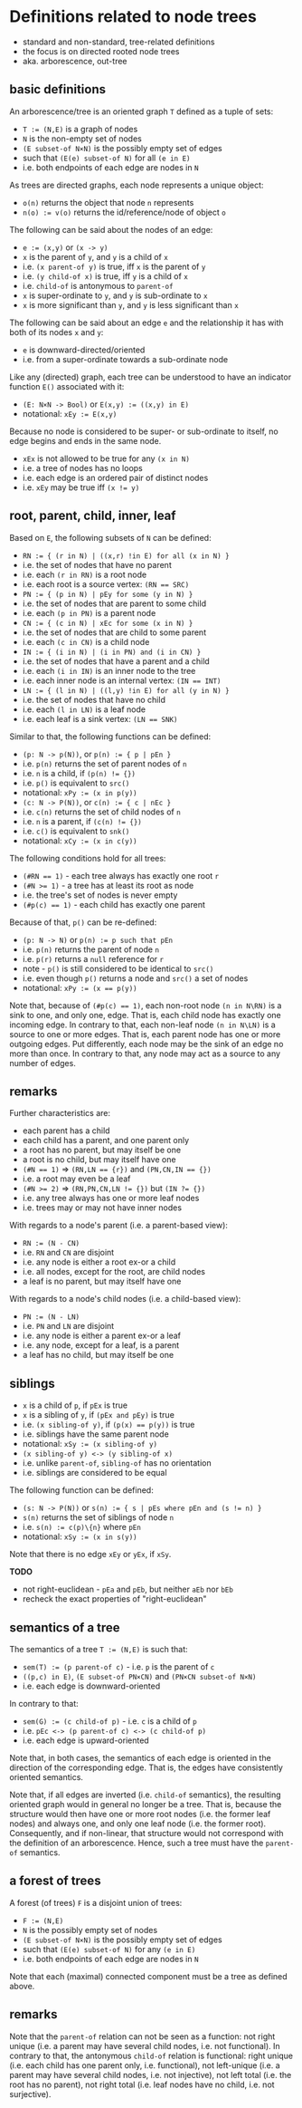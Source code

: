 
<!-- ======================================================================= -->
# Definitions related to node trees

* standard and non-standard, tree-related definitions
* the focus is on directed rooted node trees
* aka. arborescence, out-tree

<!-- ======================================================================= -->
## basic definitions

An arborescence/tree is an oriented graph `T` defined as a tuple of sets:

* `T := (N,E)` is a graph of nodes
* `N` is the non-empty set of nodes
* `(E subset-of N×N)` is the possibly empty set of edges
* such that `(E(e) subset-of N)` for all `(e in E)`
* i.e. both endpoints of each edge are nodes in `N`

As trees are directed graphs, each node represents a unique object:

* `o(n)` returns the object that node `n` represents
* `n(o) := v(o)` returns the id/reference/node of object `o`

The following can be said about the nodes of an edge:

* `e := (x,y)` or `(x -> y)`
* `x` is the parent of `y`, and `y` is a child of `x`
* i.e. `(x parent-of y)` is true, iff `x` is the parent of `y`
* i.e. `(y child-of x)` is true, iff `y` is a child of `x`
* i.e. `child-of` is antonymous to `parent-of`
* `x` is super-ordinate to `y`, and `y` is sub-ordinate to `x`
* `x` is more significant than `y`, and `y` is less significant than `x`

The following can be said about an edge `e` and the relationship it has
with both of its nodes `x` and `y`:

* `e` is downward-directed/oriented
* i.e. from a super-ordinate towards a sub-ordinate node

Like any (directed) graph, each tree can be understood to have an indicator
function `E()` associated with it:

* `(E: N×N -> Bool)` or `E(x,y) := ((x,y) in E)`
* notational: `xEy := E(x,y)`

Because no node is considered to be super- or sub-ordinate to itself,
no edge begins and ends in the same node.

* `xEx` is not allowed to be true for any `(x in N)`
* i.e. a tree of nodes has no loops
* i.e. each edge is an ordered pair of distinct nodes
* i.e. `xEy` may be true iff `(x != y)`

<!-- ======================================================================= -->
## root, parent, child, inner, leaf

Based on `E`, the following subsets of `N` can be defined:

* `RN := { (r in N) | ((x,r) !in E) for all (x in N) }`
* i.e. the set of nodes that have no parent
* i.e. each `(r in RN)` is a root node
* i.e. each root is a source vertex: `(RN == SRC)`
* `PN := { (p in N) | pEy for some (y in N) }`
* i.e. the set of nodes that are parent to some child
* i.e. each `(p in PN)` is a parent node
* `CN := { (c in N) | xEc for some (x in N) }`
* i.e. the set of nodes that are child to some parent
* i.e. each `(c in CN)` is a child node
* `IN := { (i in N) | (i in PN) and (i in CN) }`
* i.e. the set of nodes that have a parent and a child
* i.e. each `(i in IN)` is an inner node to the tree
* i.e. each inner node is an internal vertex: `(IN == INT)`
* `LN := { (l in N) | ((l,y) !in E) for all (y in N) }`
* i.e. the set of nodes that have no child
* i.e. each `(l in LN)` is a leaf node
* i.e. each leaf is a sink vertex: `(LN == SNK)`

Similar to that, the following functions can be defined:

* `(p: N -> p(N))`, or `p(n) := { p | pEn }`
* i.e. `p(n)` returns the set of parent nodes of `n`
* i.e. `n` is a child, if `(p(n) != {})`
* i.e. `p()` is equivalent to `src()`
* notational: `xPy := (x in p(y))`
* `(c: N -> P(N))`, or `c(n) := { c | nEc }`
* i.e. `c(n)` returns the set of child nodes of `n`
* i.e. `n` is a parent, if `(c(n) != {})`
* i.e. `c()` is equivalent to `snk()`
* notational: `xCy := (x in c(y))`

The following conditions hold for all trees:

* `(#RN == 1)` - each tree always has exactly one root `r`
* `(#N >= 1)` - a tree has at least its root as node
* i.e. the tree's set of nodes is never empty
* `(#p(c) == 1)` - each child has exactly one parent

Because of that, `p()` can be re-defined:

* `(p: N -> N)` or `p(n) := p such that pEn`
* i.e. `p(n)` returns the parent of node `n`
* i.e. `p(r)` returns a `null` reference for `r`
* note - `p()` is still considered to be identical to `src()`
* i.e. even though `p()` returns a node and `src()` a set of nodes
* notational: `xPy := (x == p(y))`

Note that, because of `(#p(c) == 1)`, each non-root node `(n in N\RN)` is
a sink to one, and only one, edge. That is, each child node has exactly
one incoming edge. In contrary to that, each non-leaf node `(n in N\LN)`
is a source to one or more edges. That is, each parent node has one or
more outgoing edges. Put differently, each node may be the sink of an edge
no more than once. In contrary to that, any node may act as a source to any
number of edges.

<!-- ======================================================================= -->
## remarks

Further characteristics are:

* each parent has a child
* each child has a parent, and one parent only
* a root has no parent, but may itself be one
* a root is no child, but may itself have one
* `(#N == 1)` => `(RN,LN == {r})` and `(PN,CN,IN == {})`
* i.e. a root may even be a leaf
* `(#N >= 2)` => `(RN,PN,CN,LN != {})` but `(IN ?= {})`
* i.e. any tree always has one or more leaf nodes
* i.e. trees may or may not have inner nodes

With regards to a node's parent (i.e. a parent-based view):

* `RN := (N - CN)`
* i.e. `RN` and `CN` are disjoint
* i.e. any node is either a root ex-or a child
* i.e. all nodes, except for the root, are child nodes
* a leaf is no parent, but may itself have one

With regards to a node's child nodes (i.e. a child-based view):

* `PN := (N - LN)`
* i.e. `PN` and `LN` are disjoint
* i.e. any node is either a parent ex-or a leaf
* i.e. any node, except for a leaf, is a parent
* a leaf has no child, but may itself be one

<!-- ======================================================================= -->
## siblings

* `x` is a child of `p`, if `pEx` is true
* `x` is a sibling of `y`, if `(pEx and pEy)` is true
* i.e. `(x sibling-of y)`, if `(p(x) == p(y))` is true
* i.e. siblings have the same parent node
* notational: `xSy := (x sibling-of y)`
* `(x sibling-of y) <-> (y sibling-of x)`
* i.e. unlike `parent-of`, `sibling-of` has no orientation
* i.e. siblings are considered to be equal

The following function can be defined:

* `(s: N -> P(N))` or `s(n) := { s | pEs where pEn and (s != n) }`
* `s(n)` returns the set of siblings of node `n`
* i.e. `s(n) := c(p)\{n}` where `pEn`
* notational: `xSy := (x in s(y))`

Note that there is no edge `xEy` or `yEx`, if `xSy`.

**TODO**
- not right-euclidean - `pEa` and `pEb`, but neither `aEb` nor `bEb`
- recheck the exact properties of "right-euclidean"

<!-- ======================================================================= -->
## semantics of a tree

The semantics of a tree `T := (N,E)` is such that:

* `sem(T) := (p parent-of c)` - i.e. `p` is the parent of `c`
* `((p,c) in E)`, `(E subset-of PN×CN)` and `(PN×CN subset-of N×N)`
* i.e. each edge is downward-oriented

In contrary to that:

* `sem(G) := (c child-of p)` - i.e. `c` is a child of `p`
* i.e. `pEc <-> (p parent-of c) <-> (c child-of p)`
* i.e. each edge is upward-oriented

Note that, in both cases, the semantics of each edge is oriented in the
direction of the corresponding edge. That is, the edges have consistently
oriented semantics.

Note that, if all edges are inverted (i.e. `child-of` semantics), the resulting
oriented graph would in general no longer be a tree. That is, because the
structure would then have one or more root nodes (i.e. the former leaf nodes)
and always one, and only one leaf node (i.e. the former root). Consequently,
and if non-linear, that structure would not correspond with the definition of
an arborescence. Hence, such a tree must have the `parent-of` semantics.

<!-- ======================================================================= -->
## a forest of trees

A forest (of trees) `F` is a disjoint union of trees:

* `F := (N,E)`
* `N` is the possibly empty set of nodes
* `(E subset-of N×N)` is the possibly empty set of edges
* such that `(E(e) subset-of N)` for any `(e in E)`
* i.e. both endpoints of each edge are nodes in `N`

Note that each (maximal) connected component must be a tree as defined above.

<!-- ======================================================================= -->
## remarks

Note that the `parent-of` relation can not be seen as a function: not right
unique (i.e. a parent may have several child nodes, i.e. not functional).
In contrary to that, the antonymous `child-of` relation is functional: right
unique (i.e. each child has one parent only, i.e. functional), not left-unique
(i.e. a parent may have several child nodes, i.e. not injective), not left
total (i.e. the root has no parent), not right total (i.e. leaf nodes have
no child, i.e. not surjective).
